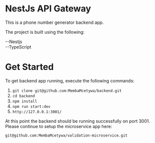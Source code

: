 # NestJs API Gateway

This is a phone number generator backend app.

The project is built using the following:

--Nestjs <br />
--TypeScript <br />

# Get Started

To get backend app running, execute the following commands:

1. `git clone git@github.com:MembaMcetywa/backend.git`
2. `cd backend`
3. `npm install`
4. `npm run start:dev`
5. `http://127.0.0.1:3001/`

At this point the backend should be running successfully on port 3001. Please continue to setup the microservice app here:

`git@github.com:MembaMcetywa/validation-microservice.git`
